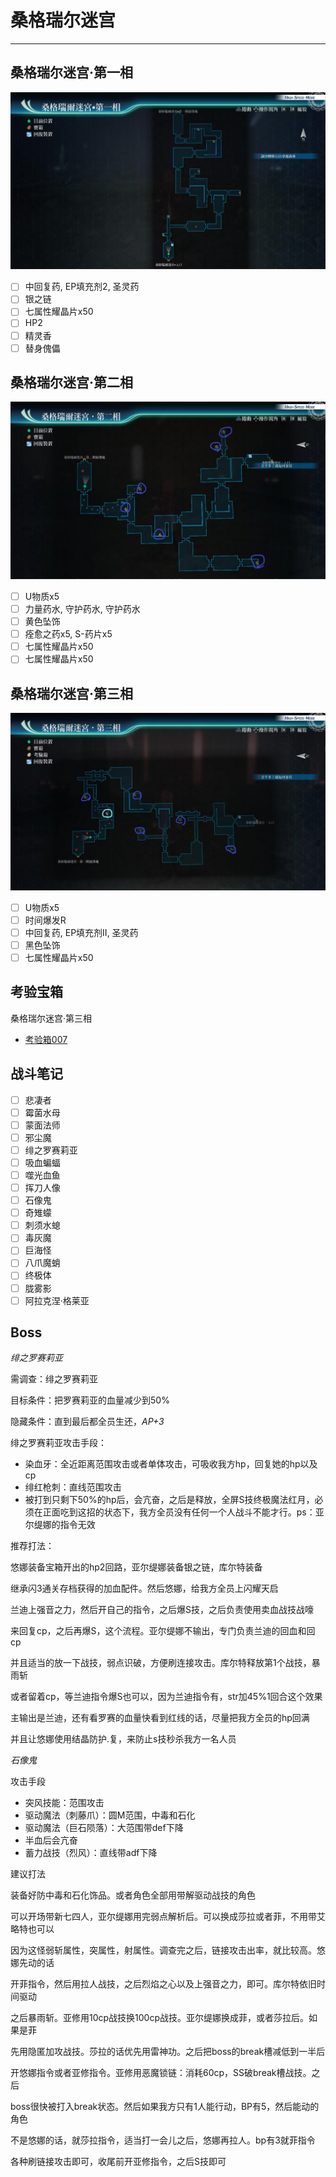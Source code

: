 # 桑格瑞尔迷宫

---

## 桑格瑞尔迷宫·第一相

![桑格瑞尔迷宫·第一相](../images/map/桑格瑞尔迷宫·第一相.jpg)

- [ ] 中回复药, EP填充剂2, 圣灵药
- [ ] 银之链
- [ ] 七属性耀晶片x50
- [ ] HP2
- [ ] 精灵香
- [ ] 替身傀儡

## 桑格瑞尔迷宫·第二相

![桑格瑞尔迷宫·第二相](../images/map/桑格瑞尔迷宫·第二相.png)

- [ ] U物质x5
- [ ] 力量药水, 守护药水, 守护药水
- [ ] 黄色坠饰
- [ ] 痊愈之药x5, S-药片x5
- [ ] 七属性耀晶片x50
- [ ] 七属性耀晶片x50

## 桑格瑞尔迷宫·第三相

![桑格瑞尔迷宫·第三相](../images/map/桑格瑞尔迷宫·第三相.png)

- [ ] U物质x5
- [ ] 时间爆发R
- [ ] 中回复药, EP填充剂II, 圣灵药
- [ ] 黑色坠饰
- [ ] 七属性耀晶片x50

## 考验宝箱

桑格瑞尔迷宫·第三相
- [考验箱007](/game/TheLegendOfHeroes/SenNoKiseki4/ordeal/007.md)

## 战斗笔记

- [ ] 悲凄者
- [ ] 霉菌水母
- [ ] 蒙面法师
- [ ] 邪尘魔
- [ ] 绯之罗赛莉亚
- [ ] 吸血蝙蝠
- [ ] 噬光血鱼
- [ ] 挥刀人像
- [ ] 石像鬼
- [ ] 奇雉蠓
- [ ] 刺须水螅
- [ ] 毒灰魔
- [ ] 巨海怪
- [ ] 八爪魔蛸
- [ ] 终极体
- [ ] 胧雾影
- [ ] 阿拉克涅·格莱亚

## Boss

*绯之罗赛莉亚*

需调查：绯之罗赛莉亚

目标条件：把罗赛莉亚的血量减少到50%

隐藏条件：直到最后都全员生还，*AP+3*

绯之罗赛莉亚攻击手段：

- 染血牙：全近距离范围攻击或者单体攻击，可吸收我方hp，回复她的hp以及cp
- 绯红枪刺：直线范围攻击
- 被打到只剩下50%的hp后，会亢奋，之后是释放，全屏S技终极魔法红月，必须在正面吃到这招的状态下，我方全员没有任何一个人战斗不能才行。ps：亚尔缇娜的指令无效

推荐打法：

悠娜装备宝箱开出的hp2回路，亚尔缇娜装备银之链，库尔特装备

继承闪3通关存档获得的加血配件。然后悠娜，给我方全员上闪耀天启

兰迪上强音之力，然后开自己的指令，之后爆S技，之后负责使用卖血战技战嚎

来回复cp，之后再爆S，这个流程。亚尔缇娜不输出，专门负责兰迪的回血和回cp

并且适当的放一下战技，弱点识破，方便刷连接攻击。库尔特释放第1个战技，暴雨斩

或者留着cp，等兰迪指令爆S也可以，因为兰迪指令有，str加45%1回合这个效果

主输出是兰迪，还有看罗赛的血量快看到红线的话，尽量把我方全员的hp回满

并且让悠娜使用结晶防护.复，来防止s技秒杀我方一名人员

*石像鬼*

攻击手段
- 突风技能：范围攻击
- 驱动魔法（刺藤爪）：圆M范围，中毒和石化
- 驱动魔法（巨石陨落）：大范围带def下降
- 半血后会亢奋
- 蓄力战技（烈风）：直线带adf下降

建议打法

装备好防中毒和石化饰品。或者角色全部用带解驱动战技的角色

可以开场带新七四人，亚尔缇娜用完弱点解析后。可以换成莎拉或者菲，不用带艾略特也可以

因为这怪弱斩属性，突属性，射属性。调查完之后，链接攻击出率，就比较高。悠娜先动的话

开菲指令，然后用拉人战技，之后烈焰之心以及上强音之力，即可。库尔特依旧时间驱动

之后暴雨斩。亚修用10cp战技换100cp战技。亚尔缇娜换成菲，或者莎拉后。如果是菲

先用隐匿加攻战技。莎拉的话优先用雷神功。之后把boss的break槽减低到一半后

开悠娜指令或者亚修指令。亚修用恶魔锁链：消耗60cp，SS破break槽战技。之后

boss很快被打入break状态。然后如果我方只有1人能行动，BP有5，然后能动的角色

不是悠娜的话，就莎拉指令，适当打一会儿之后，悠娜再拉人。bp有3就菲指令

各种刷链接攻击即可，收尾前开亚修指令，之后S技即可